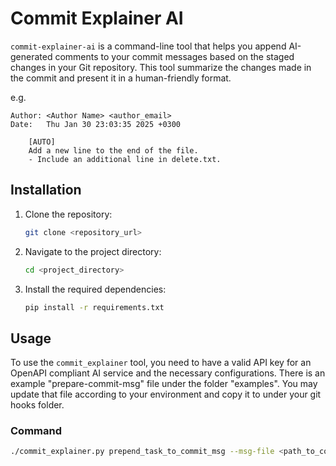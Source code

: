 # Commit Explainer AI

`commit-explainer-ai` is a command-line tool that helps you append AI-generated comments to your commit messages based on the staged changes in your Git repository.
This tool summarize the changes made in the commit and present it in a human-friendly format.

e.g.
```
Author: <Author Name> <author_email> 
Date:   Thu Jan 30 23:03:35 2025 +0300

    [AUTO]
    Add a new line to the end of the file.
    - Include an additional line in delete.txt.
```

## Installation

1. Clone the repository:
    ```sh
    git clone <repository_url>
    ```

2. Navigate to the project directory:
    ```sh
    cd <project_directory>
    ```

3. Install the required dependencies:
    ```sh
    pip install -r requirements.txt
    ```

## Usage

To use the `commit_explainer` tool, you need to have a valid API key for an OpenAPI compliant AI service and the necessary configurations. There is an example "prepare-commit-msg" file under the folder "examples".
You may update that file according to your environment and copy it to under your git hooks folder.

### Command

```sh
./commit_explainer.py prepend_task_to_commit_msg --msg-file <path_to_commit_msg_file> --commit-source <commit_source> --model <model_name> --base-url <base_url> --api-key <api_key> --branch-prefixes <branch_prefixes>


